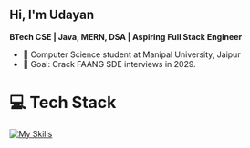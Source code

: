 ## Hi, I'm Udayan
**BTech CSE | Java, MERN, DSA | Aspiring Full Stack Engineer**

- 🧠 Computer Science student at Manipal University, Jaipur <br>
- 🎯 Goal: Crack FAANG SDE interviews in 2029. <br>

# 💻 Tech Stack
[![My Skills](https://skillicons.dev/icons?i=js,html,css,java,mysql,express,react,nodejs,spring,git,github)](https://skillicons.dev)


<!-- Proudly created with GPRM ( https://gprm.itsvg.in ) -->
